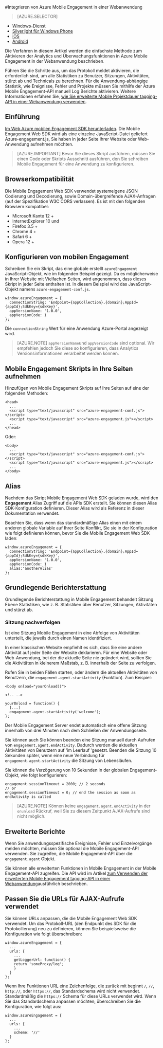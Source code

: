 <properties
    pageTitle="Integration von Azure Mobile Engagement Web SDK | Microsoft Azure"
    description="Die neuesten Updates und Verfahren zum Microsoft Azure Mobile Engagement Web SDK"
    services="mobile-engagement"
    documentationCenter="mobile"
    authors="piyushjo"
    manager="erikre"
    editor="" />

<tags
    ms.service="mobile-engagement"
    ms.workload="mobile"
    ms.tgt_pltfrm="web"
    ms.devlang="js"
    ms.topic="article"
    ms.date="02/29/2016"
    ms.author="piyushjo" />

#<a name="integrate-azure-mobile-engagement-in-a-web-application"></a>Integrieren von Azure Mobile Engagement in einer Webanwendung

> [AZURE.SELECTOR]
- [Windows-Dienst](mobile-engagement-windows-store-integrate-engagement.md)
- [Silverlight für Windows Phone](mobile-engagement-windows-phone-integrate-engagement.md)
- [iOS](mobile-engagement-ios-integrate-engagement.md)
- [Android](mobile-engagement-android-integrate-engagement.md)

Die Verfahren in diesem Artikel werden die einfachste Methode zum Aktivieren der Analytics und Überwachungsfunktionen in Azure Mobile Engagement in der Webanwendung beschrieben.

Führen Sie die Schritte aus, um das Protokoll meldet aktivieren, die erforderlich sind, um alle Statistiken zu Benutzer, Sitzungen, Aktivitäten, stürzt ab und Technicals zu berechnen. Für die Anwendung-abhängige Statistik, wie Ereignisse, Fehler und Projekte müssen Sie mithilfe der Azure Mobile Engagement-API manuell Log Berichte aktivieren. Weitere Informationen erfahren Sie, [wie Sie erweiterte Mobile Projektdauer tagging-API in einer Webanwendung verwenden](mobile-engagement-web-use-engagement-api.md).

## <a name="introduction"></a>Einführung

[Im Web Azure mobilen Engagement SDK herunterladen](http://aka.ms/P7b453).
Die Mobile Engagement Web SDK wird als eine einzelne JavaScript-Datei geliefert Azure-engagement.js, Sie haben in jeder Seite Ihrer Website oder Web-Anwendung aufnehmen möchten.

> [AZURE.IMPORTANT] Bevor Sie dieses Skript ausführen, müssen Sie einen Code oder Skripts Ausschnitt ausführen, den Sie schreiben Mobile Engagement für eine Anwendung zu konfigurieren.

## <a name="browser-compatibility"></a>Browserkompatibilität

Die Mobile Engagement Web SDK verwendet systemeigene JSON Codierung und Decodierung, sowie Domain-übergreifende AJAX-Anfragen (auf der Spezifikation W3C CORS verlassen). Es ist mit den folgenden Browsern kompatibel:

* Microsoft Kante 12 +
* InternetExplorer 10 und
* Firefox 3.5 +
* Chrome 4 +
* Safari 6 +
* Opera 12 +

## <a name="configure-mobile-engagement"></a>Konfigurieren von mobilen Engagement

Schreiben Sie ein Skript, das eine globale erstellt `azureEngagement` JavaScript-Objekt, wie im folgenden Beispiel gezeigt. Da es möglicherweise in Ihrer Website mit Vielfachen Seiten, wird angenommen, dass dieses Skript in jeder Seite enthalten ist. In diesem Beispiel wird das JavaScript-Objekt namens `azure-engagement-conf.js`.

    window.azureEngagement = {
      connectionString: 'Endpoint={appCollection}.{domain};AppId={appId};SdkKey={sdkKey}',
      appVersionName: '1.0.0',
      appVersionCode: 1
    };

Die `connectionString` Wert für eine Anwendung Azure-Portal angezeigt wird.

> [AZURE.NOTE] `appVersionName`und `appVersionCode` sind optional. Wir empfehlen jedoch Sie diese so konfigurieren, dass Analytics Versionsinformationen verarbeitet werden können.

## <a name="include-mobile-engagement-scripts-in-your-pages"></a>Mobile Engagement Skripts in Ihre Seiten aufnehmen
Hinzufügen von Mobile Engagement Skripts auf Ihre Seiten auf eine der folgenden Methoden:

    <head>
      ...
      <script type="text/javascript" src="azure-engagement-conf.js"></script>
      <script type="text/javascript" src="azure-engagement.js"></script>
      ...
    </head>

Oder:

    <body>
      ...
      <script type="text/javascript" src="azure-engagement-conf.js"></script>
      <script type="text/javascript" src="azure-engagement.js"></script>
      ...
    </body>

## <a name="alias"></a>Alias

Nachdem das Skript Mobile Engagement Web SDK geladen wurde, wird den **Engagement** Alias Zugriff auf die APIs SDK erstellt. Sie können diesen Alias SDK-Konfiguration definieren. Dieser Alias wird als Referenz in dieser Dokumentation verwendet.

Beachten Sie, dass wenn das standardmäßige Alias einen mit einem anderen globale Variable auf Ihrer Seite Konflikt, Sie sie in der Konfiguration wie folgt definieren können, bevor Sie die Mobile Engagement Web SDK laden:

    window.azureEngagement = {
      connectionString: 'Endpoint={appCollection}.{domain};AppId={appId};SdkKey={sdkKey}',
      appVersionName: '1.0.0',
      appVersionCode: 1
      alias:'anotherAlias'
    };

## <a name="basic-reporting"></a>Grundlegende Berichterstattung

Grundlegende Berichterstattung in Mobile Engagement behandelt Sitzung Ebene Statistiken, wie z. B. Statistiken über Benutzer, Sitzungen, Aktivitäten und stürzt ab.

### <a name="session-tracking"></a>Sitzung nachverfolgen

Ist eine Sitzung Mobile Engagement in eine Abfolge von Aktivitäten unterteilt, die jeweils durch einen Namen identifiziert.

In einer klassischen Website empfiehlt es sich, dass Sie eine andere Aktivität auf jeder Seite der Website deklarieren. Für eine Website oder Web-Anwendung, bei der die aktuelle Seite nie geändert wird, sollten Sie die Aktivitäten in kleinerem Maßstab, z. B. innerhalb der Seite zu verfolgen.

Rufen Sie in beiden Fällen starten, oder ändern die aktuellen Aktivitäten von Benutzern, die `engagement.agent.startActivity` (Funktion). Zum Beispiel:

    <body onload="yourOnload()">

    <!-- -->

    yourOnload = function() {
      [...]
      engagement.agent.startActivity('welcome');
    };

Der Mobile Engagement Server endet automatisch eine offene Sitzung innerhalb von drei Minuten nach dem Schließen der Anwendungsseite.

Sie können auch Sie können beenden eine Sitzung manuell durch Aufrufen von `engagement.agent.endActivity`. Dadurch werden die aktuellen Aktivitäten von Benutzern auf 'im Leerlauf 'gesetzt.  Beenden die Sitzung 10 Sekunden später, wenn eine neue Verbindung für `engagement.agent.startActivity` die Sitzung von Lebensläufen.

Sie können die Verzögerung von 10 Sekunden in der globalen Engagement-Objekt, wie folgt konfigurieren:

    engagement.sessionTimeout = 2000; // 2 seconds
    // or
    engagement.sessionTimeout = 0; // end the session as soon as endActivity is called

> [AZURE.NOTE] Können keine `engagement.agent.endActivity` in der `onunload` Rückruf, weil Sie zu diesem Zeitpunkt AJAX-Aufrufe sind nicht möglich.

## <a name="advanced-reporting"></a>Erweiterte Berichte

Wenn Sie anwendungsspezifische Ereignisse, Fehler und Einzelvorgänge melden möchten, müssen Sie optional die Mobile Engagement-API verwenden. Sie zugreifen, die Mobile Engagement-API über die `engagement.agent` Objekt.

Sie können alle erweiterten Funktionen in Mobile Engagement in der Mobile Engagement-API zugreifen. Die API wird im Artikel [zum Verwenden der erweiterten Mobile Engagement tagging-API in einer Webanwendung](mobile-engagement-web-use-engagement-api.md)ausführlich beschrieben.

## <a name="customize-the-urls-used-for-ajax-calls"></a>Passen Sie die URLs für AJAX-Aufrufe verwendet

Sie können URLs anpassen, die die Mobile Engagement Web SDK verwendet. Um das Protokoll-URL (den Endpunkt des SDK für die Protokollierung) neu zu definieren, können Sie beispielsweise die Konfiguration wie folgt überschreiben:

    window.azureEngagement = {
      ...
      urls: {
        ...        
        getLoggerUrl: function() {
        return 'someProxy/log';
        }
      }
    };

Wenn Ihre Funktionen URL eine Zeichenfolge, die zurück mit beginnt `/`, `//`, `http://`, oder `https://`, das Standardschema wird nicht verwendet. Standardmäßig die `https://` Schema für diese URLs verwendet wird. Wenn Sie das Standardschema anpassen möchten, überschreiben Sie die Konfiguration, wie folgt aus:

    window.azureEngagement = {
      ...
      urls: {
        ...      
        scheme: '//'
      }
    };
